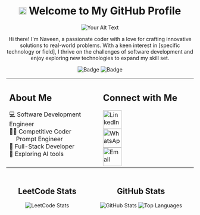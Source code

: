 <!-- Header Section -->
<h1 align="center">
  <img src="https://emojis.slackmojis.com/emojis/images/1588315024/8823/hyperkitty.gif?1588315024" width="20" /> Welcome to My GitHub Profile
</h1>

<!-- Profile Introduction Section -->
<p align="center">
  <img src="https://i.pinimg.com/originals/61/71/81/6171819be4c31993357d758196c75701.gif" alt="Your Alt Text" style="max-width: 400px;">
</p>



<p align="center">
 Hi there! I'm Naveen, a passionate coder with a love for crafting innovative solutions to real-world problems. With a keen interest in [specific technology or field], I thrive on the challenges of software development and enjoy exploring new technologies to expand my skill set.
<p allign="center" 
  



</p>


<!-- Two-Column Layout for About Me and Connect with Me -->
<div align="center">

  
  ![Badge](https://cp-logo.vercel.app/leetcode/NaveenE?logo=true)
  ![Badge](https://cp-logo.vercel.app/codechef/naveen_e?logo=true)
  
  <table style="width: 100%; max-width: 800px; border-collapse: collapse;">
    <tr>
      <!-- Left Column (About Me) -->
      <td style="width: 50%; text-align: left; padding-right: 20px; vertical-align: top;">
        <h2>About Me</h2>
        <ul style="list-style-type: none; padding-left: 0;">
          <li>💻 Software Development Engineer</li>
          <li>🧑‍💻 Competitive Coder</li>
          <li>    <img src="https://emojis.slackmojis.com/emojis/images/1677501454/64366/chat-gpt.png?1677501454" width="14"/>  Prompt Engineer</li>
          <li>🚀 Full-Stack Developer</li>
          <li>🔭 Exploring AI tools</li>
        </ul>
      </td>
      <!-- Right Column (Connect with Me) -->
      <td style="width: 50%; text-align: left; vertical-align: top;">
        <h2>Connect with Me</h2>
        <div style="display: flex; flex-direction: column;">
          <a href="https://www.linkedin.com/in/naveen-e/"><img src="https://user-images.githubusercontent.com/74038190/235294012-0a55e343-37ad-4b0f-924f-c8431d9d2483.gif" alt="LinkedIn" width="50" /></a>
          <a href="https://wa.me/+919043881337"><img src="https://user-images.githubusercontent.com/74038190/235294019-40007353-6219-4ec5-b661-b3c35136dd0b.gif" alt="WhatsApp" width="50" /></a>
          <a href="https://discordapp.com/channels/@me/naveene14"><img src="https://i.postimg.cc/Px31hTPV/372108630-DISCORD-LOGO-1080.gif" alt="Email" width="50" /></a>
        </div>
      </td>
    </tr>
  </table>
</div>

<div style="display: flex; justify-content: space-around; margin-top: 20px;">
  <!-- LeetCode Stats -->
  <div align="center">
    <h2>LeetCode Stats</h2>
    <img src="https://leetcard.jacoblin.cool/NaveenE?theme=dark&font=Poppins&ext=contest" alt="LeetCode Stats" style="max-width: 300px;" />
  </div>

  <!-- GitHub Stats -->
  <div align="center">
    <h2>GitHub Stats</h2>
    <img src="https://github-readme-stats.vercel.app/api?username=NaveenE14&show_icons=true&theme=dark&custom_title=NaveenE14's%20GitHub%20Stats" alt="GitHub Stats" style="max-width: 300px;" />
    <img src="https://github-readme-stats.vercel.app/api/top-langs/?username=NaveenE14&theme=dark&hide_border=false&include_all_commits=true&count_private=true&layout=compact" alt="Top Languages" style="max-width: 300px;" />
  </div>
  
</div>
